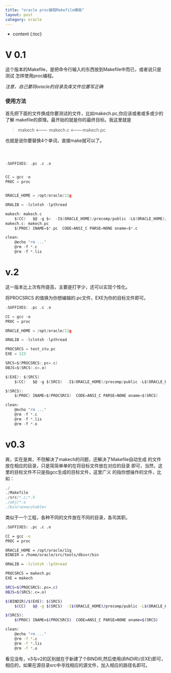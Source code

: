 ```yaml
---
title: "oracle proc编程Makefile模板"
layout: post
category: oracle
---
```


* content
{:toc}

# V 0.1

这个版本的Makefile，是把命令行输入的东西放到Makefile中而已，或者说只是测试
怎样使用proc编程。

<em> 注意，自己要将oracle的目录及库文件位置写正确 </em>

### 使用方法
首先把下面的文件换成你要测试的文件，比如makech.pc,你应该或者或多或少的了解
makefile的原理。最开始的就是你的最终目标。我这里就是

>makech <--- makech.c <---makech.pc

也就是说你要替换4个单词，直接make就可以了。

```c



.SUFFIXES: .pc .c .o


CC = gcc -o
PROC = proc


ORACLE_HOME = /opt/oracle/11g

ORALIB = -lclntsh -lpthread

makech: makech.c
	$(CC)   $@ -g $<  -I$(ORACLE_HOME)/precomp/public -L$(ORACLE_HOME)/lib  $(ORALIB)
makech.c: makech.pc
	$(PROC) INAME=$*.pc  CODE=ANSI_C PARSE=NONE oname=$*.c

clean:
	@echo "rm ..."
	@rm -f *.c
	@rm -f *.lis

```

# v.2
这一版本比上次有所提高，主要是打字少，还可以实现个性化。

将PROCSRCS 的值换为你想编辑的.pc文件，EXE为你的目标文件即可。

```c
.SUFFIXES: .pc .c .o

CC = gcc -o
PROC = proc

ORACLE_HOME = /opt/oracle/11g

ORALIB = -lclntsh -lpthread

PROCSRCS = test_stu.pc
EXE	= 123

SRCS=$(PROCSRCS:.pc=.c)
OBJS=$(SRCS:.c=.o)

$(EXE): $(SRCS)
	$(CC)   $@ -g $(SRCS)  -I$(ORACLE_HOME)/precomp/public -L$(ORACLE_HOME)/lib  $(ORALIB)

$(SRCS):
	$(PROC) INAME=$(PROCSRCS)  CODE=ANSI_C PARSE=NONE oname=$(SRCS)

clean:
	@echo "rm ..."
	@rm -f *.c
	@rm -f *.lis
	@rm -f *.o
```

# v0.3

爽，实在是爽，不但解决了makech的问题，还解决了Makefile自动生成
的文件放在相应的目录，只是简简单单的在将目标文件放在对应的目录
即可，当然，这里的目标文件不只是指gcc生成的目标文件，这里广义
的指你想操作的文件，比如：

```c
./
./Makefile
./src/*.c;*.h
./obj/*.o
./bin/<executable>
```
类似于一个工程，各种不同的文件放在不同的目录，各司其职。

```bash
.SUFFIXES: .pc .c .o

CC = gcc -o
PROC = proc

ORACLE_HOME = /opt/oracle/11g
BINDIR = /home/oracle/src/tools/dbsvr/bin

ORALIB = -lclntsh -lpthread

PROCSRCS = makech.pc
EXE	= makech

SRCS=$(PROCSRCS:.pc=.c)
OBJS=$(SRCS:.c=.o)

$(BINDIR)/$(EXE): $(SRCS)
	$(CC)   $@ -g $(SRCS)  -I$(ORACLE_HOME)/precomp/public -L$(ORACLE_HOME)/lib  $(ORALIB)

$(SRCS):
	$(PROC) INAME=$(PROCSRCS)  CODE=ANSI_C PARSE=NONE oname=$(SRCS)

clean:
	@echo "rm ..."
	@rm -f *.c
	@rm -f *.lis
	@rm -f *.o
```
看见没有，v3与v2的区别就在于新建了个BINDIR,然后使用$(BINDIR)/$(EXE)即可，
相应的，如果在源目录src中寻找相应的源文件，加入相应的路径名即可。
